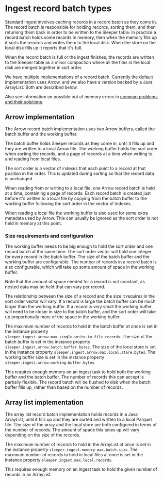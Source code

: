 Ingest record batch types
=========================

Standard ingest involves caching records in a record batch as they come in. The record batch is responsible for holding
records, sorting them, and then returning them back in order to be written to the Sleeper table. In practice a record
batch holds some records in memory, then when the memory fills up it sorts the records and writes them to the local
disk. When the store on the local disk fills up it reports that it's full.

When the record batch is full or the ingest finishes, the records are written to the Sleeper table as a minor compaction
where all the files in the local disk are merged together in sort order.

We have multiple implementations of a record batch. Currently the default implementation uses Arrow, and we also have a
version backed by a Java ArrayList. Both are described below.

Also see information on possible out of memory errors
in [common problems and their solutions](../common-problems-and-their-solutions.md#out-of-memory-error-from-standard-ingest-tasks).

## Arrow implementation

The Arrow record batch implementation uses two Arrow buffers, called the batch buffer and the working buffer.

The batch buffer holds Sleeper records as they come in, until it fills up and they are written to a local Arrow file.
The working buffer holds the sort order when sorting the records, and a page of records at a time when writing to and
reading from local files.

The sort order is a vector of indexes that each point to a record at that position in the order. This is updated
during sorting so that the record data is unchanged.

When reading from or writing to a local file, one Arrow record batch is held at a time, containing a page of records.
Each record batch is created just before it's written to a local file by copying from the batch buffer to the working
buffer following the sort order in the vector of indexes.

When reading a local file the working buffer is also used for some extra metadata used by Arrow. This can usually be
ignored as the sort order is not held in memory at this point.

### Size requirements and configuration

The working buffer needs to be big enough to hold the sort order and one record batch at the same time. The sort order
vector will hold one integer for every record in the batch buffer. The size of the batch buffer and the working buffer
are configurable. The number of records in a record batch is also configurable, which will take up some amount of space
in the working buffer.

Note that the amount of space needed for a record is not constant, as nested data may be held that can vary per record.

The relationship between the size of a record and the size it requires in the sort order vector will vary. If a record
is large the batch buffer can be much larger than the working buffer. If a record is very small the working buffer will
need to be closer in size to the batch buffer, and the sort order will take up proportionally more of the space in the
working buffer.

The maximum number of records to hold in the batch buffer at once is set in the instance
property `sleeper.ingest.arrow.max.single.write.to.file.records`. The size of the batch buffer is set in the instance
property `sleeper.ingest.arrow.batch.buffer.bytes`. The size of the local store is set in the instance
property `sleeper.ingest.arrow.max.local.store.bytes`. The working buffer size is set in the instance
property `sleeper.ingest.arrow.working.buffer.bytes`.

This requires enough memory on an ingest task to hold both the working buffer and the batch buffer. The number of
records this can accept is partially flexible. The record batch will be flushed to disk when the batch buffer fills up,
rather than based on the number of records.

## Array list implementation

The array list record batch implementation holds records in a Java ArrayList, until it fills up and they are sorted and
written to a local Parquet file. The size of the array and the local store are both configured in terms of the number of
records. The amount of space this takes up will vary depending on the size of the records.

The maximum number of records to hold in the ArrayList at once is set in the instance
property `sleeper.ingest.memory.max.batch.size`. The maximum number of records to hold in local files at once is set in
the instance property `sleeper.ingest.max.local.records`.

This requires enough memory on an ingest task to hold the given number of records in an ArrayList.
